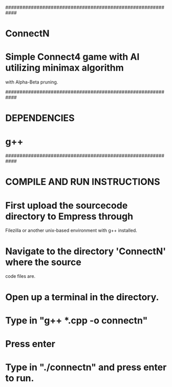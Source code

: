 ############################################################
# ConnectN

# Simple Connect4 game with AI utilizing minimax algorithm 
  with Alpha-Beta pruning.

  
############################################################
# DEPENDENCIES
# g++ 


############################################################
# COMPILE AND RUN INSTRUCTIONS

# First upload the sourcecode directory to Empress through 
  Filezilla or another unix-based environment with g++ 
  installed.

# Navigate to the directory 'ConnectN' where the source 
  code files are.
# Open up a terminal in the directory. 
# Type in "g++ *.cpp -o connectn"
# Press enter
# Type in "./connectn" and press enter to run.